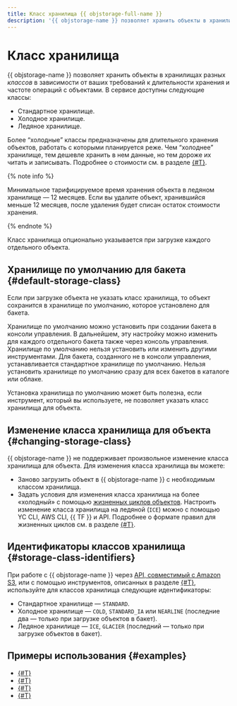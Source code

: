 ```yaml
---
title: Класс хранилища {{ objstorage-full-name }}
description: '{{ objstorage-name }} позволяет хранить объекты в хранилищах разных классов в зависимости от ваших требований к длительности хранения и частоте операций с объектами. В сервисе доступны стандартное, холодное и ледяное хранилище.'
---
```


# Класс хранилища

{{ objstorage-name }} позволяет хранить объекты в хранилищах разных _классов_ в зависимости от ваших требований к длительности хранения и частоте операций с объектами. В сервисе доступны следующие классы:

* Стандартное хранилище.
* Холодное хранилище.
* Ледяное хранилище.

Более <q>холодные</q> классы предназначены для длительного хранения объектов, работать с которыми планируется реже. Чем <q>холоднее</q> хранилище, тем дешевле хранить в нем данные, но тем дороже их читать и записывать. Подробнее о стоимости см. в разделе [{#T}](../pricing.md). 


{% note info %}

Минимальное тарифицируемое время хранения объекта в ледяном хранилище — 12 месяцев. Если вы удалите объект, хранившийся меньше 12 месяцев, после удаления будет списан остаток стоимости хранения.

{% endnote %}


Класс хранилища опционально указывается при загрузке каждого отдельного объекта.

## Хранилище по умолчанию для бакета {#default-storage-class}

Если при загрузке объекта не указать класс хранилища, то объект сохранится в хранилище по умолчанию, которое установлено для бакета.

Хранилище по умолчанию можно установить при создании бакета в консоли управления. В дальнейшем, эту настройку можно изменить для каждого отдельного бакета также через консоль управления. Хранилище по умолчанию нельзя установить или изменить другими инструментами. Для бакета, созданного не в консоли управления, устанавливается стандартное хранилище по умолчанию. Нельзя установить хранилище по умолчанию сразу для всех бакетов в каталоге или облаке.

Установка хранилища по умолчанию может быть полезна, если инструмент, который вы используете, не позволяет указать класс хранилища для объекта.

## Изменение класса хранилища для объекта {#changing-storage-class}

{{ objstorage-name }} не поддерживает произвольное изменение класса хранилища для объекта. Для изменения класса хранилища вы можете:

- Заново загрузить объект в {{ objstorage-name }} с необходимым классом хранилища.
- Задать условия для изменения класса хранилища на более «холодный» с помощью [жизненных циклов объектов](lifecycles.md). Настроить изменение класса хранилища на ледяной (`ICE`) можно с помощью YC CLI, AWS CLI, {{ TF }} и API. Подробнее о формате правил для жизненных циклов см. в разделе [{#T}](../s3/api-ref/lifecycles/xml-config.md).

## Идентификаторы классов хранилища {#storage-class-identifiers}

При работе с {{ objstorage-name }} через [API, совместимый с Amazon S3](../s3/index.md), или с помощью инструментов, описанных в разделе [{#T}](../tools/index.md), используйте для классов хранилища следующие идентификаторы:

* Стандартное хранилище — `STANDARD`.
* Холодное хранилище — `COLD`, `STANDARD_IA` или `NEARLINE` (последние два — только при загрузке объектов в бакет).
* Ледяное хранилище — `ICE`, `GLACIER` (последний — только при загрузке объектов в бакет).


## Примеры использования {#examples}

* [{#T}](../tutorials/greenplum-yezzey.md)
* [{#T}](../tutorials/log-ingestion.md)
* [{#T}](../tutorials/hystax-backup.md)
* [{#T}](../tutorials/clickhouse-hybrid-storage.md)

